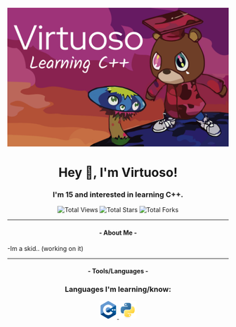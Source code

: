 ![Header](https://github.com/ItsVirtuoso/ItsVirtuoso/blob/main/banner.png)
<h1 align="center">Hey 👋, I'm Virtuoso!</h1>
<h3 align="center">I'm 15 and interested in learning C++.</h3>

<p align="center">
<img src="https://img.shields.io/badge/dynamic/json?&label=Total Views&color=ae24d7&style=flat&style=for-the-badge&query=%24.stars&url=https://api.github-star-counter.workers.dev/user/ItsVirtuoso" alt="Total Views" />
<img src="https://img.shields.io/badge/dynamic/json?&label=Total Stars&color=ff0000&style=flat&style=for-the-badge&query=%24.stars&url=https://api.github-star-counter.workers.dev/user/ItsVirtuoso" alt="Total Stars" ></a>
<img src="https://img.shields.io/badge/dynamic/json?&label=Total Forks&color=ff7700&style=flat&style=for-the-badge&query=%24.forks&url=https://api.github-star-counter.workers.dev/user/ItsVirtuoso" alt="Total Forks"></a> </p>

---

<h4 align="center">- About Me - </h4>

-Im a skid.. (working on it)
  
---

<h4 align="center">- Tools/Languages -</h4>

<h3 align="center">Languages I'm learning/know:</h3>
<p align="center"> <a href="https://www.learncpp.com/" target="_blank" rel="noreferrer"> <img src="https://raw.githubusercontent.com/devicons/devicon/master/icons/cplusplus/cplusplus-original.svg" alt="cplusplus" width="40" height="40"/> </a> <a href="https://www.python.org" target="_blank" rel="noreferrer"> <img src="https://raw.githubusercontent.com/devicons/devicon/master/icons/python/python-original.svg" alt="python" width="40" height="40"/> </a> </p>
